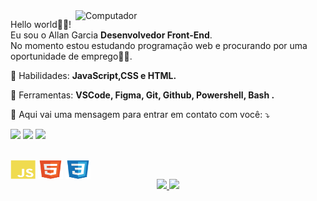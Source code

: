 <img src="https://raw.githubusercontent.com/MicaelliMedeiros/micaellimedeiros/master/image/computer-illustration.png" min-width="400px" max-width="400px" width="400px" align="right" alt="Computador">
<p align="left"> 
  Hello world👨‍🚀! Eu sou o Allan Garcia <strong>Desenvolvedor Front-End</strong>.<br>
  No momento estou estudando programação web e procurando por uma oportunidade de emprego👨‍💻.
</p>

<p align="left">
  🦄 Habilidades: <strong>JavaScript,CSS e HTML.</strong>
</p>

<p align="left">
  💼 Ferramentas: <strong>VSCode, Figma, Git, Github, Powershell, Bash  .</strong>
</p>

<p align="left">
  💌 Aqui vai uma mensagem para entrar em contato com você: ⤵️
</p>

<p align="left">
  <a href="mailto:allan.fsgarcia@outlook.com" alt="Outlook">
  <img src="https://img.shields.io/badge/Microsoft_Outlook-0078D4?style=for-the-badge&logo=microsoft-outlook&logoColor=white" /></a>

  <a href="https://www.linkedin.com/in/allanfsgarcia/" alt="Linkedin">
  <img src=https://img.shields.io/badge/LinkedIn-0077B5?style=for-the-badge&logo=linkedin&logoColor=white" /></a>
                                                                                                          
<a href="https://medium.com/@allan.fsgarcia" alt="Medium">
  <img src="https://img.shields.io/badge/Medium-12100E?style=for-the-badge&logo=medium&logoColor=white" /></a>


</p>  

<div style="display: inline_block"><br>
<img align="center" alt="Allan-Js" height="30" width="40" src="https://raw.githubusercontent.com/devicons/devicon/master/icons/javascript/javascript-plain.svg">
<img align="center" alt="Allan-HTML" height="30" width="40" src="https://raw.githubusercontent.com/devicons/devicon/master/icons/html5/html5-original.svg">
<img align="center" alt="Allan-CSS" height="30" width="40" src="https://raw.githubusercontent.com/devicons/devicon/master/icons/css3/css3-original.svg">
 </div>
 
 <div align="center">
  <a href="https://github.com/allanfsgarcia">
  <img height="180em" src="https://github-readme-stats.vercel.app/api?username=allanfsgarcia&show_icons=true&theme=dracula&include_all_commits=true&count_private=true"/>
  <img height="180em" src="https://github-readme-stats.vercel.app/api/top-langs/?username=allanfsgarcia&layout=compact&langs_count=7&theme=dracula"/>
</div>

